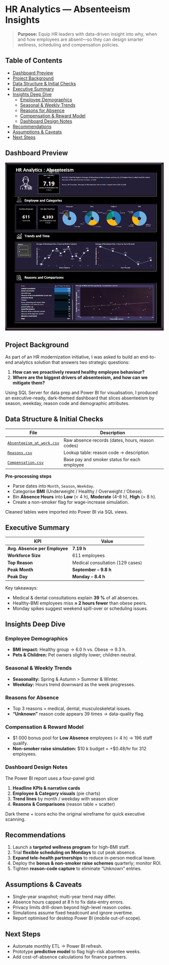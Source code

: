 # HR Analytics — Absenteeism Insights

> **Purpose:** Equip HR leaders with data-driven insight into why, when and how employees are absent—so they can design smarter wellness, scheduling and compensation policies.


## Table of Contents
- [Dashboard Preview](#dashboard-preview)
- [Project Background](#project-background)
- [Data Structure & Initial Checks](#data-structure--initial-checks)
- [Executive Summary](#executive-summary)
- [Insights Deep Dive](#insights-deep-dive)
  - [Employee Demographics](#employee-demographics)
  - [Seasonal & Weekly Trends](#seasonal--weekly-trends)
  - [Reasons for Absence](#reasons-for-absence)
  - [Compensation & Reward Model](#compensation--reward-model)
  - [Dashboard Design Notes](#dashboard-design-notes)
- [Recommendations](#recommendations)
- [Assumptions & Caveats](#assumptions--caveats)
- [Next Steps](#next-steps)


## Dashboard Preview

![dashboard](https://github.com/ndomah1/HR-Analytics-Absenteeism-Insights/blob/main/images/HR%20Analytics%20Dashboard.png)


## Project Background
As part of an HR modernization initiative, I was asked to build an end-to-end analytics solution that answers two strategic questions:

1. **How can we proactively reward healthy employee behaviour?**  
2. **Where are the biggest drivers of absenteeism, and how can we mitigate them?**

Using SQL Server for data prep and Power BI for visualisation, I produced an executive-ready, dark-themed dashboard that slices absenteeism by season, weekday, reason code and demographic attributes.


## Data Structure & Initial Checks
| File | Description |
|------|-------------|
| [`Absenteeism_at_work.csv`](https://github.com/ndomah1/HR-Analytics-Absenteeism-Insights/blob/main/data/Absenteeism_at_work.csv) | Raw absence records (dates, hours, reason codes) |
| [`Reasons.csv`](https://github.com/ndomah1/HR-Analytics-Absenteeism-Insights/blob/main/data/Reasons.csv) | Lookup table: reason code → description |
| [`Compensation.csv`](https://github.com/ndomah1/HR-Analytics-Absenteeism-Insights/blob/main/data/compensation.csv) | Base pay and smoker status for each employee |

**Pre-processing steps**

* Parse dates into `Month`, `Season`, `Weekday`.
* Categorise **BMI** (Underweight / Healthy / Overweight / Obese).
* Bin **Absence Hours** into **Low** (< 4 h), **Moderate** (4–8 h), **High** (> 8 h).
* Create a non-smoker flag for wage-increase simulation.

Cleaned tables were imported into Power BI via SQL views.


## Executive Summary
| KPI | Value |
|-----|-------|
| **Avg. Absence per Employee** | **7.19 h** |
| **Workforce Size** | 611 employees |
| **Top Reason** | Medical consultation (129 cases) |
| **Peak Month** | **September – 9.8 h** |
| **Peak Day** | **Monday – 8.4 h** |

Key takeaways:

* Medical & dental consultations explain **39 %** of all absences.  
* Healthy-BMI employees miss **≈ 2 hours fewer** than obese peers.  
* Monday spikes suggest weekend spill-over or scheduling issues.


## Insights Deep Dive

### Employee Demographics
* **BMI impact:** Healthy group → 6.0 h vs. Obese → 9.3 h.  
* **Pets & Children:** Pet owners slightly lower; children neutral.

### Seasonal & Weekly Trends
* **Seasonality:** Spring & Autumn > Summer & Winter.  
* **Weekday:** Hours trend downward as the week progresses.

### Reasons for Absence
* Top 3 reasons = medical, dental, musculoskeletal issues.  
* **“Unknown”** reason code appears 39 times → data-quality flag.

### Compensation & Reward Model
* \$1 000 bonus pool for **Low Absence** employees (< 4 h) → 196 staff qualify.  
* **Non-smoker raise simulation:** \$10 k budget = +\$0.48/hr for 312 employees.

### Dashboard Design Notes
The Power BI report uses a four-panel grid:

1. **Headline KPIs & narrative cards**  
2. **Employee & Category visuals** (pie charts)  
3. **Trend lines** by month / weekday with season slicer  
4. **Reasons & Comparisons** (reason table + scatter)

Dark theme + icons echo the original wireframe for quick executive scanning.


## Recommendations
1. Launch a **targeted wellness program** for high-BMI staff.  
2. Trial **flexible scheduling on Mondays** to cut peak absence.  
3. **Expand tele-health partnerships** to reduce in-person medical leave.  
4. Deploy the **bonus & non-smoker raise schemes** quarterly; monitor ROI.  
5. Tighten **reason-code capture** to eliminate “Unknown” entries.


## Assumptions & Caveats
* Single-year snapshot; multi-year trend may differ.  
* Absence hours capped at 8 h to fix data-entry errors.  
* Privacy limits drill-down beyond high-level reason codes.  
* Simulations assume fixed headcount and ignore overtime.  
* Report optimised for desktop Power BI (mobile out-of-scope).


## Next Steps
* Automate monthly ETL → Power BI refresh.  
* Prototype **predictive model** to flag high-risk absentee weeks.  
* Add cost-of-absence calculations for finance partners.

